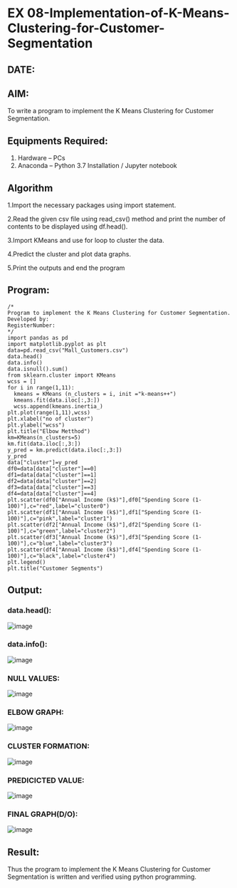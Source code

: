 # EX 08-Implementation-of-K-Means-Clustering-for-Customer-Segmentation
## DATE:
## AIM:
To write a program to implement the K Means Clustering for Customer Segmentation.

## Equipments Required:
1. Hardware – PCs
2. Anaconda – Python 3.7 Installation / Jupyter notebook

## Algorithm
1.Import the necessary packages using import statement.

2.Read the given csv file using read_csv() method and print the number of contents to be displayed using df.head().

3.Import KMeans and use for loop to cluster the data.

4.Predict the cluster and plot data graphs.

5.Print the outputs and end the program

## Program:
```
/*
Program to implement the K Means Clustering for Customer Segmentation.
Developed by: 
RegisterNumber:  
*/
import pandas as pd
import matplotlib.pyplot as plt
data=pd.read_csv("Mall_Customers.csv")
data.head()
data.info()
data.isnull().sum()
from sklearn.cluster import KMeans
wcss = []
for i in range(1,11):
  kmeans = KMeans (n_clusters = i, init ="k-means++")
  kmeans.fit(data.iloc[:,3:])
  wcss.append(kmeans.inertia_)
plt.plot(range(1,11),wcss)
plt.xlabel("no of cluster")
plt.ylabel("wcss")
plt.title("Elbow Metthod")
km=KMeans(n_clusters=5)
km.fit(data.iloc[:,3:])
y_pred = km.predict(data.iloc[:,3:])
y_pred
data["cluster"]=y_pred
df0=data[data["cluster"]==0]
df1=data[data["cluster"]==1]
df2=data[data["cluster"]==2]
df3=data[data["cluster"]==3]
df4=data[data["cluster"]==4]
plt.scatter(df0["Annual Income (k$)"],df0["Spending Score (1-100)"],c="red",label="cluster0")
plt.scatter(df1["Annual Income (k$)"],df1["Spending Score (1-100)"],c="pink",label="cluster1")
plt.scatter(df2["Annual Income (k$)"],df2["Spending Score (1-100)"],c="green",label="cluster2")
plt.scatter(df3["Annual Income (k$)"],df3["Spending Score (1-100)"],c="blue",label="cluster3")
plt.scatter(df4["Annual Income (k$)"],df4["Spending Score (1-100)"],c="black",label="cluster4")
plt.legend()
plt.title("Customer Segments")
```
## Output:
### data.head():

![image](https://github.com/Darkwebnew/Implementation-of-K-Means-Clustering-for-Customer-Segmentation/assets/143114486/ca7a651e-b645-4088-9d99-c1b005d4ad7c)

### data.info():

![image](https://github.com/Darkwebnew/Implementation-of-K-Means-Clustering-for-Customer-Segmentation/assets/143114486/248de517-3a28-4c7d-8b30-b4bb206939a0)

### NULL VALUES:

![image](https://github.com/Darkwebnew/Implementation-of-K-Means-Clustering-for-Customer-Segmentation/assets/143114486/8645b314-2cda-469c-8531-683ce581f108)

### ELBOW GRAPH:

![image](https://github.com/Darkwebnew/Implementation-of-K-Means-Clustering-for-Customer-Segmentation/assets/143114486/91b79a9d-aadb-4541-ab2e-369fd19a3236)

### CLUSTER FORMATION:

![image](https://github.com/Darkwebnew/Implementation-of-K-Means-Clustering-for-Customer-Segmentation/assets/143114486/9cf0f18c-7ef7-4899-9be1-5be3603b8903)

### PREDICICTED VALUE:

![image](https://github.com/Darkwebnew/Implementation-of-K-Means-Clustering-for-Customer-Segmentation/assets/143114486/18f578dc-e981-489e-963b-1e55407fe454)

### FINAL GRAPH(D/O):

![image](https://github.com/Darkwebnew/Implementation-of-K-Means-Clustering-for-Customer-Segmentation/assets/143114486/6159ec39-4842-456b-af2b-7f4bc043928f)

## Result:
Thus the program to implement the K Means Clustering for Customer Segmentation is written and verified using python programming.
